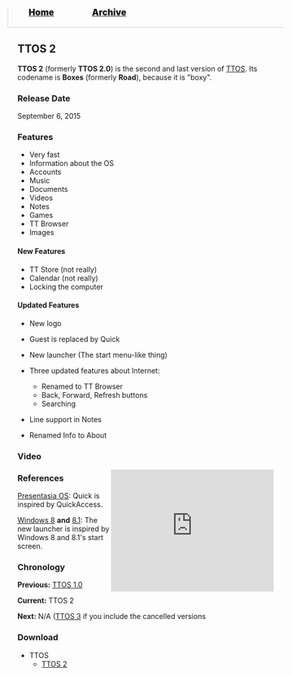 <blockquote style="background: #0000;border-bottom: 1px solid #B2D2E1;height: 30px;margin: 0 -20px 20px;padding: 0px 20px 9px 40px;">
  <p style=""><a href="https://quintenvandamme.github.io/pptos-wiki/" style="font-size: 17px;font-weight: 900;font-style: normal;text-shadow: rgba(255,255,255,0.9) 0 1px 0;">Home</a>&nbsp;&nbsp;&nbsp;&nbsp;&nbsp;&nbsp;&nbsp;&nbsp;&nbsp;&nbsp;&nbsp;&nbsp;&nbsp;&nbsp;&nbsp;&nbsp;&nbsp;&nbsp;
    <a href="https://quintenvandamme.github.io/pptos-wiki/archive/" style="font-size: 17px;font-weight: 900;font-style: normal;text-shadow: rgba(255,255,255,0.9) 0 1px 0;">Archive</a>
  </p>
</blockquote>

## TTOS 2

**TTOS 2** (formerly **TTOS 2.0**) is the second and last version of [TTOS](https://quintenvandamme.github.io/pptos-wiki/wiki/TTOS/). Its codename is **Boxes** (formerly **Road**), because it is "boxy". 

### Release Date

September 6, 2015

### Features

- Very fast
- Information about the OS
- Accounts
- Music
- Documents
- Videos
- Notes
- Games
- TT Browser
- Images

#### New Features

- TT Store (not really)
- Calendar (not really)
- Locking the computer

#### Updated Features

- New logo
- Guest is replaced by Quick
- New launcher (The start menu-like thing)
- Three updated features about Internet:
  - Renamed to TT Browser
  - Back, Forward, Refresh buttons
  - Searching

- Line support in Notes
- Renamed Info to About

### Video

<iframe align="right" src="https://archive.org/embed/pptoswiki-video/PowerPoint%20OS%20-%20TTOS%202%20%28Reupload%29.mp4" width="320" height="240" frameborder="0" webkitallowfullscreen="true" mozallowfullscreen="true" allowfullscreen></iframe>

### References

[Presentasia OS](https://quintenvandamme.github.io/pptos-wiki/wiki/Presentasia_OS): Quick is inspired by QuickAccess.

[Windows 8](http://en.wikipedia.org/wiki/Windows_8) **and** [8.1](http://en.wikipedia.org/wiki/Windows_8.1): The new launcher is inspired by Windows 8 and 8.1's start screen. 

### Chronology

**Previous:** [TTOS 1.0](https://quintenvandamme.github.io/pptos-wiki/wiki/TTOS/TTOS_1.0)

**Current:** TTOS 2 

**Next:** N/A ([TTOS 3](https://quintenvandamme.github.io/pptos-wiki/wiki/TTOS/TTOS_3) if you include the cancelled versions

### Download

- TTOS
  - [TTOS 2](https://github.com/quintenvandamme/pptos-wiki/raw/gh-pages/files/TTOS/ttos2.pptx)

<body style="background-image: url(https://raw.githubusercontent.com/hexa-one/pptos-wiki/gh-pages/assets/background/background.png);background-repeat: no-repeat;background-attachment: fixed;background-size: cover;">